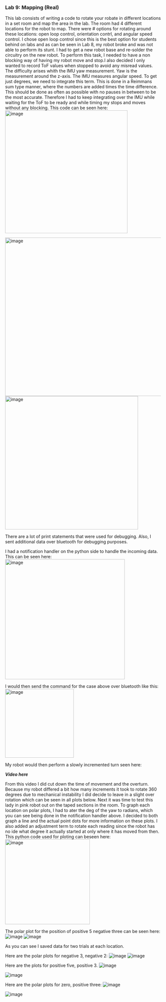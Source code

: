 ### Lab 9: Mapping (Real)
This lab consists of writing a code to rotate your robate in different locations in a set room and map the area in the lab. The room had 4 different locations for the robot to map. There were # options for rotating around these locations: open loop control, orientation contrl, and angular speed control. I chose open loop control since this is the best option for students behind on labs and as can be seen in Lab 8, my robot broke and was not able to perform its stunt. I had to get a new robot base and re-solder the circuitry on the new robot. 
To perform this task, I needed to have a non blocking way of having my robot move and stop.I also decided I only wanted to record ToF values when stopped to avoid any misread values. The difficulty arises whith the IMU yaw measurement. Yaw is the measurement around the z-axis. The IMU measures angular speed. To get just degrees, we need to integrate this term. This is done in a Reimmans sum type manner, where the numbers are added times the time difference. This should be done as often as possible with no pauses in between to be the most accurate. Therefore I had to keep integrating over the IMU while waiting for the ToF to be ready and while timing my stops and moves without any blocking. 
This code can be seen here:
<img width="396" alt="image" src="https://user-images.githubusercontent.com/89661904/233531570-d2d69c52-999d-433b-9171-030cd5c2fd5f.png">

<img width="511" alt="image" src="https://user-images.githubusercontent.com/89661904/233531603-8418f731-d5d9-41d3-a5fa-2a250c8bf9ab.png">

<img width="430" alt="image" src="https://user-images.githubusercontent.com/89661904/233531624-096208f5-e1aa-48d1-ab30-fe62dadb8e43.png">

There are a lot of print statements that were used for debugging. Also, I sent additional data over bluetooth for debugging purposes.

I had a notification handler on the python side to handle the incoming data. This can be seen here:
<img width="387" alt="image" src="https://user-images.githubusercontent.com/89661904/233532500-d0c1f81d-1ff9-4162-9712-1531024eb2d1.png">
 
 I would then send the command for the case above over bluetooth like this:
 <img width="222" alt="image" src="https://user-images.githubusercontent.com/89661904/233532732-b5214116-df51-41d5-9b0e-8233d4b55d20.png">

My robot would then perform a slowly incremented turn seen here:

___Video here___

From this video I did cut down the time of movement and the overturn. Because my robot differed a bit how many increments it took to rotate 360 degrees due to mechanical instability I did decide to leave in a slight over rotation which can be seen in all plots below. Next it was time to test this lady in pink robot out on the taped sections in the room. To graph each location on polar plots, I had to ater the deg of the yaw to radians, which you can see being done in the notification handler above. I decided to both graph a line and the actual point dots for more information on these plots. I also added an adjustment term to rotate each reading since the robot has no ide what degree it actually started at only where it has moved from then. This python code used for ploting can beseen here:
<img width="274" alt="image" src="https://user-images.githubusercontent.com/89661904/233534507-5de8a6aa-cfcd-4b09-92db-f5b577701777.png">

The polar plot for the position of positive 5 negative three can be seen here:
![image](https://user-images.githubusercontent.com/89661904/233534059-3963c2c0-15a1-4ff0-b51c-96d5352f9efd.png)
![image](https://user-images.githubusercontent.com/89661904/233534170-b636eb76-2a5e-457a-a0cb-9b70430574e0.png)

As you can see I saved data for two trials at each location.

Here are the polar plots for negative 3, negative 2:
![image](https://user-images.githubusercontent.com/89661904/233534236-ec7bf350-a0d2-4146-bb4f-a48b3ba16e54.png)
![image](https://user-images.githubusercontent.com/89661904/233534261-e0d002a3-0177-4acb-8482-22d0c6f03777.png)

Here are the plots for positive five, positive 3.
![image](https://user-images.githubusercontent.com/89661904/233534313-c972dace-9546-47f8-96f4-285b490396e2.png)

![image](https://user-images.githubusercontent.com/89661904/233534329-9498ecd3-19c2-465c-ac8d-d4c26632c05c.png)

Here are the polar plots for zero, positive three:
![image](https://user-images.githubusercontent.com/89661904/233534436-3586f2b4-e152-4131-b83a-1dc8377dd847.png)

![image](https://user-images.githubusercontent.com/89661904/233534459-dc818184-52d4-4639-ae13-ad9bc889043e.png)


 
